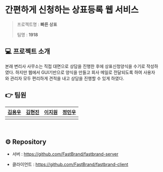 # 간편하게 신청하는 상표등록 웹 서비스

> 프로젝트명 : **빠른 상표**
>
> 팀명 : **1918**

## :computer: 프로젝트 소개

본래 변리사 사무소는 직접 대면으로 상담을 진행한 후에 상표신청양식을 수기로 작성하였다. 하지만 웹에서 GUI기반으로 양식을 만들고 회사 메일로 전달되도록 하여 사용자와 관리자 모두 편리하게 견적을 내고 상담을 진행할 수 있게 하였다.

## :point_right: 팀원

| [김용우](https://github.com/blueberrycoffee) | [김현진](https://github.com/galaxyIjinny) | [이지원](https://github.com/ljw43) | [정민우](https://github.com/mwjng) |
| :------------------------------------------: | :---------------------------------------: | :--------------------------------: | :--------------------------------: |
|                                              |                                           |                                    |                                    |

  <br>

## ⚙ Repository

- 서버 : https://github.com/FastBrand/fastbrand-server

- 클라이언트 : https://github.com/FastBrand/fastbrand-client

